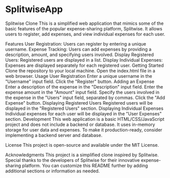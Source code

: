 # SplitwiseApp
Splitwise Clone
This is a simplified web application that mimics some of the basic features of the popular expense-sharing platform, Splitwise. It allows users to register, add expenses, and view individual expenses for each user.

Features
User Registration: Users can register by entering a unique username.
Expense Tracking: Users can add expenses by providing a description, amount, and specifying users involved.
Display Registered Users: Registered users are displayed in a list.
Display Individual Expenses: Expenses are displayed separately for each registered user.
Getting Started
Clone the repository to your local machine.
Open the index.html file in a web browser.
Usage
User Registration
Enter a unique username in the "Username" input field.
Click the "Register" button.
Adding an Expense
Enter a description of the expense in the "Description" input field.
Enter the expense amount in the "Amount" input field.
Specify the users involved in the expense in the "Users" input field, separated by commas.
Click the "Add Expense" button.
Displaying Registered Users
Registered users will be displayed in the "Registered Users" section.
Displaying Individual Expenses
Individual expenses for each user will be displayed in the "User Expenses" section.
Development
This web application is a basic HTML/CSS/JavaScript project and does not include a backend or database. It uses in-memory storage for user data and expenses. To make it production-ready, consider implementing a backend server and database.

License
This project is open-source and available under the MIT License.

Acknowledgments
This project is a simplified clone inspired by Splitwise.
Special thanks to the developers of Splitwise for their innovative expense-sharing platform.
You can customize this README further by adding additional sections or information as needed.
